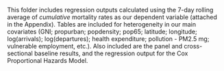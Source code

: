This folder includes regression outputs calculated using the 7-day rolling average of *cumulative* mortality rates as our dependent variable (attached in the Appendix). Tables are included for heterogeneity in our main covariates (GNI; propurban; popdensity; pop65; latitude; longitude; log(arrivals); log(departures); health expenditure; pollution - PM2.5 mg; vulnerable employment, etc.). Also included are the panel and cross-sectional baseline results, and the regression output for the Cox Proportional Hazards Model.  
